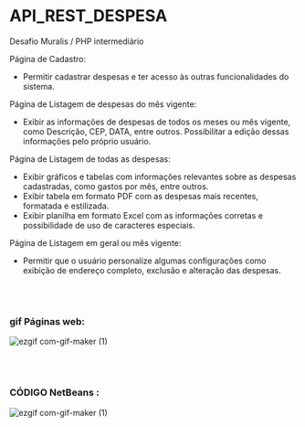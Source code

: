 # API_REST_DESPESA
Desafio Muralis / PHP intermediário


Página de Cadastro:
- Permitir cadastrar despesas e ter acesso às outras funcionalidades do sistema.

Página de Listagem de despesas do mês vigente:
- Exibir as informações de despesas de todos os meses ou mês vigente, como Descrição, CEP, DATA, entre outros. Possibilitar a edição dessas informações pelo próprio usuário.

Página de Listagem de todas as despesas:
- Exibir gráficos e tabelas com informações relevantes sobre as despesas cadastradas, como gastos por mês, entre outros.
- Exibir tabela em formato PDF com as despesas mais recentes, formatada e estilizada.
- Exibir planilha em formato Excel com as informações corretas e possibilidade de uso de caracteres especiais.

Página de Listagem em geral ou mês vigente:
- Permitir que o usuário personalize algumas configurações como exibição de endereço completo, exclusão e alteração das despesas.


<br><br>
### gif Páginas web:
![ezgif com-gif-maker (1)](https://user-images.githubusercontent.com/126752400/235085470-373751a9-1ee9-4784-9322-aa73115a12db.gif)

<br><br>
### CÓDIGO NetBeans :
![ezgif com-gif-maker (1)](https://user-images.githubusercontent.com/126752400/235086418-d41fe640-478a-4227-aafa-ef800fadc31f.gif)


